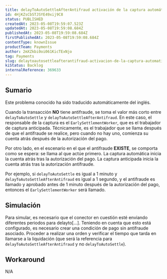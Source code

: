 ```yaml
---
title: delayToAutoSettleAfterAntifraud activación de la captura automática incluso sin antifraude
id: 4HjKZsCbSTJSYE49xij9C8
status: PUBLISHED
createdAt: 2023-05-08T19:59:07.523Z
updatedAt: 2023-05-08T19:59:08.684Z
publishedAt: 2023-05-08T19:59:08.684Z
firstPublishedAt: 2023-05-08T19:59:08.684Z
contentType: knownIssue
productTeam: Payments
author: 2mXZkbi0oi061KicTExNjo
tag: Payments
slug: delaytoautosettleafterantifraud-activacion-de-la-captura-automatica-incluso-sin-antifraude
kiStatus: Backlog
internalReference: 369633
---
```


## Sumario

<div class="alert alert-info">
  <p>Este problema conocido ha sido traducido automáticamente del inglés.</p>
</div>


Cuando la transacción **NO** tiene antifraude, se toma el valor más corto entre `delayToAutoSettle` y `delayToAutoSettleAfterAntifraud`. En este caso, el responsable de la captura es el `EarlySettlementWorker`, que es el trabajador de captura anticipada. Técnicamente, es el trabajador que se llama después de que el antifraude se realice, pero cuando no hay uno, comienza su cuenta atrás después de la autorización del pago.

Por otro lado, en el escenario en el que el antifraude **EXISTE**, se comporta como se espera: se llama al que actúe primero. La captura automática inicia la cuenta atrás tras la autorización del pago. La captura anticipada inicia la cuenta atrás tras la autorización antifraude.

Por ejemplo, si `delayToAutoSettle` es igual a 1 minuto y `delayToAutoSettleAfterAntifraud` es igual a 1 segundo, y el antifraude es llamado y aprobado antes de 1 minuto después de la autorización del pago, entonces el `EarlySettlementWorker` será llamado.



## Simulación


Para simular, es necesario que el conector en cuestión esté enviando diferentes periodos para delayto[...]. Teniendo en cuenta que esto está configurado, es necesario crear una condición de pago sin antifraude asociado. Proceder a realizar una orden y verificar el tiempo que tarda en llamarse a la liquidación (que será la referencia para `delayToAutoSettleAfterAntifraud` y no `delayToAutoSettle`).



## Workaround


N/A





